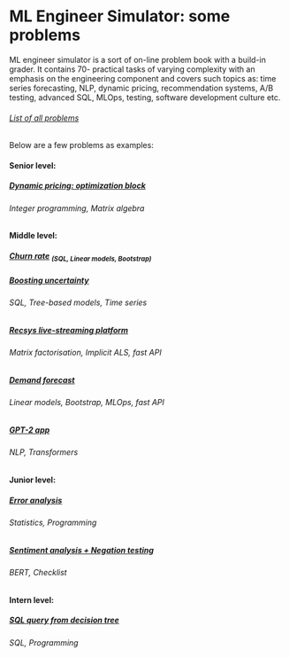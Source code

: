 # ML Engineer Simulator: some problems
ML engineer simulator is a sort of on-line problem book with a build-in grader. It contains 70- practical tasks of varying complexity with an emphasis on the engineering component and covers such topics as: time series forecasting, NLP, dynamic pricing, recommendation systems, A/B testing, advanced SQL, MLOps, testing, software development culture etc.

###### [List of all problems](https://simulator-ml.notion.site/dfcd22d2dee24176b2998c9231f79f10?v=7a44c363484b463c89c08f60ac8b351f)

Below are a few problems as examples:

#### Senior level:
##### [Dynamic pricing: optimization block](./pricing/)
###### Integer programming, Matrix algebra
#### Middle level:
##### [Churn rate](./churn_rate) <sub>(SQL, Linear models, Bootstrap)</sub>
##### [Boosting uncertainty](./model_uncertainty)
###### SQL, Tree-based models, Time series
##### [Recsys live-streaming platform](./recsys)
###### Matrix factorisation, Implicit ALS, fast API
##### [Demand forecast](./demand_forecast)
###### Linear models, Bootstrap, MLOps, fast API
##### [GPT-2 app](./nlp/gpt_2)
###### NLP, Transformers
#### Junior level:
##### [Error analysis](./error_analysis)
###### Statistics, Programming
##### [Sentiment analysis + Negation testing](./nlp/sentiment)
###### BERT, Checklist
#### Intern level:
##### [SQL query from decision tree](./tree_sql)
###### SQL, Programming
